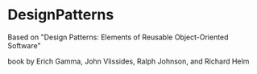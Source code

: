 # DesignPatterns
Based on "Design Patterns: Elements of Reusable Object-Oriented Software"

book by Erich Gamma, John Vlissides, Ralph Johnson, and Richard Helm 

